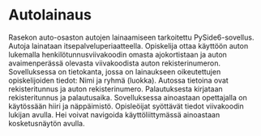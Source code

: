 # Autolainaus
Rasekon auto-osaston autojen lainaamiseen tarkoitettu PySide6-sovellus. Autoja lainataan itsepalveluperiaatteella. Opiskelija ottaa käyttöön auton lukemalla henkilötunnusviivakoodin omasta ajokortistaan ja auton avaimenperässä olevasta viivakoodista auton rekisterinumeron. Sovelluksessa on tietokanta, jossa on lainaukseen oikeutettujen opiskelijoiden tiedot: Nimi ja ryhmä (luokka). Autossa tietoina ovat rekisteritunnus ja auton rekisterinumero. Palautuksesta kirjataan rekisteritunnus ja palautusaika. Sovelluksessa ainoastaan opettajalla on käytössään hiiri ja näppäimistö. Opisleöijat syöttävät tiedot viivakoodin lukijan avulla. Hei voivat navigoida käyttöliittymässä ainoastaan kosketusnäytön avulla.
